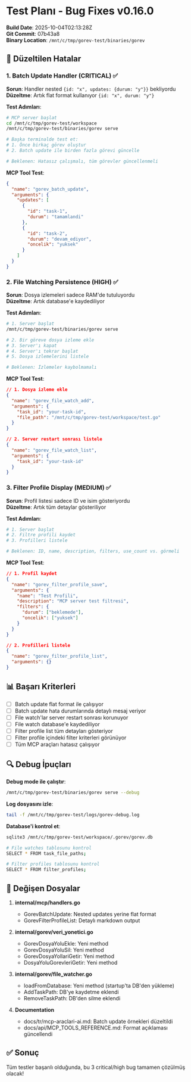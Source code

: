 # Test Planı - Bug Fixes v0.16.0

**Build Date**: 2025-10-04T02:13:28Z  
**Git Commit**: 07b43a8  
**Binary Location**: `/mnt/c/tmp/gorev-test/binaries/gorev`

## 🐛 Düzeltilen Hatalar

### 1. Batch Update Handler (CRITICAL) ✅

**Sorun**: Handler nested `{id: "x", updates: {durum: "y"}}` bekliyordu  
**Düzeltme**: Artık flat format kullanıyor `{id: "x", durum: "y"}`

**Test Adımları**:
```bash
# MCP server başlat
cd /mnt/c/tmp/gorev-test/workspace
/mnt/c/tmp/gorev-test/binaries/gorev serve

# Başka terminalde test et:
# 1. Önce birkaç görev oluştur
# 2. Batch update ile birden fazla görevi güncelle

# Beklenen: Hatasız çalışmalı, tüm görevler güncellenmeli
```

**MCP Tool Test**:
```json
{
  "name": "gorev_batch_update",
  "arguments": {
    "updates": [
      {
        "id": "task-1",
        "durum": "tamamlandi"
      },
      {
        "id": "task-2",
        "durum": "devam_ediyor",
        "oncelik": "yuksek"
      }
    ]
  }
}
```

### 2. File Watching Persistence (HIGH) ✅

**Sorun**: Dosya izlemeleri sadece RAM'de tutuluyordu  
**Düzeltme**: Artık database'e kaydediliyor

**Test Adımları**:
```bash
# 1. Server başlat
/mnt/c/tmp/gorev-test/binaries/gorev serve

# 2. Bir göreve dosya izleme ekle
# 3. Server'ı kapat
# 4. Server'ı tekrar başlat
# 5. Dosya izlemelerini listele

# Beklenen: İzlemeler kaybolmamalı
```

**MCP Tool Test**:
```json
// 1. Dosya izleme ekle
{
  "name": "gorev_file_watch_add",
  "arguments": {
    "task_id": "your-task-id",
    "file_path": "/mnt/c/tmp/gorev-test/workspace/test.go"
  }
}

// 2. Server restart sonrası listele
{
  "name": "gorev_file_watch_list",
  "arguments": {
    "task_id": "your-task-id"
  }
}
```

### 3. Filter Profile Display (MEDIUM) ✅

**Sorun**: Profil listesi sadece ID ve isim gösteriyordu  
**Düzeltme**: Artık tüm detaylar gösteriliyor

**Test Adımları**:
```bash
# 1. Server başlat
# 2. Filtre profili kaydet
# 3. Profilleri listele

# Beklenen: ID, name, description, filters, use_count vs. görmeli
```

**MCP Tool Test**:
```json
// 1. Profil kaydet
{
  "name": "gorev_filter_profile_save",
  "arguments": {
    "name": "Test Profili",
    "description": "MCP server test filtresi",
    "filters": {
      "durum": ["beklemede"],
      "oncelik": ["yuksek"]
    }
  }
}

// 2. Profilleri listele
{
  "name": "gorev_filter_profile_list",
  "arguments": {}
}
```

## 📊 Başarı Kriterleri

- [ ] Batch update flat format ile çalışıyor
- [ ] Batch update hata durumlarında detaylı mesaj veriyor
- [ ] File watch'lar server restart sonrası korunuyor
- [ ] File watch database'e kaydediliyor
- [ ] Filter profile list tüm detayları gösteriyor
- [ ] Filter profile içindeki filter kriterleri görünüyor
- [ ] Tüm MCP araçları hatasız çalışıyor

## 🔍 Debug İpuçları

**Debug mode ile çalıştır**:
```bash
/mnt/c/tmp/gorev-test/binaries/gorev serve --debug
```

**Log dosyasını izle**:
```bash
tail -f /mnt/c/tmp/gorev-test/logs/gorev-debug.log
```

**Database'i kontrol et**:
```bash
sqlite3 /mnt/c/tmp/gorev-test/workspace/.gorev/gorev.db

# File watches tablosunu kontrol
SELECT * FROM task_file_paths;

# Filter profiles tablosunu kontrol
SELECT * FROM filter_profiles;
```

## 📝 Değişen Dosyalar

1. **internal/mcp/handlers.go**
   - GorevBatchUpdate: Nested updates yerine flat format
   - GorevFilterProfileList: Detaylı markdown output

2. **internal/gorev/veri_yonetici.go**
   - GorevDosyaYoluEkle: Yeni method
   - GorevDosyaYoluSil: Yeni method
   - GorevDosyaYollariGetir: Yeni method
   - DosyaYoluGorevleriGetir: Yeni method

3. **internal/gorev/file_watcher.go**
   - loadFromDatabase: Yeni method (startup'ta DB'den yükleme)
   - AddTaskPath: DB'ye kaydetme eklendi
   - RemoveTaskPath: DB'den silme eklendi

4. **Documentation**
   - docs/tr/mcp-araclari-ai.md: Batch update örnekleri düzeltildi
   - docs/api/MCP_TOOLS_REFERENCE.md: Format açıklaması güncellendi

## ✅ Sonuç

Tüm testler başarılı olduğunda, bu 3 critical/high bug tamamen çözülmüş olacak!
